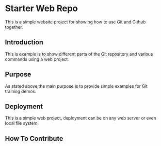 # Starter Web Repo

This is a simple website project for showing how to use Git and Github together.

## Introduction

This is example is to show different parts of the Git repository and various commands using a web project.

## Purpose

As stated above,the main purpose is to provide simple examples for Git training demos.

## Deployment

This is a simple web project, deployment can be on any web server or even local file system.

## How To Contribute